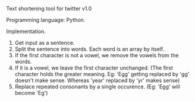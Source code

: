 Text shortening tool for twitter v1.0

Programming language: Python.

Implementation.

1. Get input as a sentence.
2. Split the sentence into words. Each word is an array by itself.
3. If the first character is not a vowel, we remove the vowels from the words.
4. If it is a vowel, we leave the first character unchanged.
	(The first character holds the greater meaning. Eg: 'Egg' getting replaced by 'gg' doesn't make sense. Whereas 'year' replaced by 'yr' makes sense)
5. Replace repeated consonants by a single occurence.
	(Eg: 'Egg' will become 'Eg')